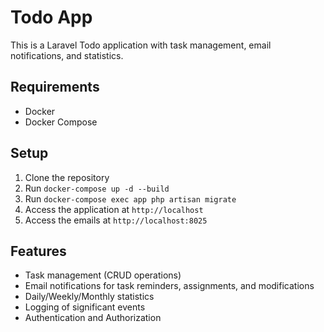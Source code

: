 # Todo App

This is a Laravel Todo application with task management, email notifications, and statistics.

## Requirements

-   Docker
-   Docker Compose

## Setup

1. Clone the repository
2. Run `docker-compose up -d --build`
3. Run `docker-compose exec app php artisan migrate`
4. Access the application at `http://localhost`
5. Access the emails at `http://localhost:8025`

## Features

-   Task management (CRUD operations)
-   Email notifications for task reminders, assignments, and modifications
-   Daily/Weekly/Monthly statistics
-   Logging of significant events
-   Authentication and Authorization




